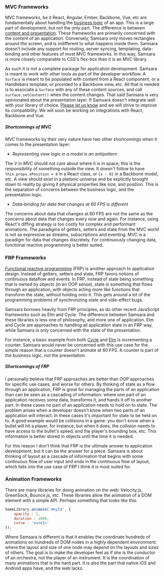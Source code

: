 ### MVC Frameworks

MVC frameworks, be it React, Angular, Ember, Backbone, Vue, etc are fundamentally
about handling the [business logic](https://en.wikipedia.org/wiki/Business_logic) 
of an app. This is a large part of development, but not the only part.
The difference is between [content and presentation](https://en.wikipedia.org/wiki/Theory_of_Forms). 
These frameworks are primarily concerned with the content of an application. Conversely, Samsara
only moves rectangles around the screen, and is indifferent to what happens inside them. 
Samsara doesn’t include any support for routing, server syncing, templating, data-binding
and other features of most MVC frameworks. In this way, Samsara is more closely comparable to CSS's 
flex-box than it is an MVC library. 

As such it is not a complete package for application development. Samsara is meant to work with other 
tools as part of the developer workflow. A `Surface` is meant to be populated 
with content from a React component, or a Handlebars template, or provided to a Backbone view, etc. 
All that is needed is to associate a `Surface` with any of these content sources, and call `surface.setContent()` 
when the content changes. That said Samsara is very opinionated about the presentation layer. 
If Samsara doesn't integrate well with your library of choice. [Please let us know](https://groups.google.com/forum/#!forum/samsarajs) 
and we will strive to improve its compatibility. We will soon be working on integrations with React, Backbone and Vue.

##### Shortcomings of MVC

MVC frameworks by their very nature have two other shortcomings when it comes to the presentation layer:

* _Representing view logic in a model is an antipattern_

The _V_ in _MVC_ should not care about where it is in space; this is the responsibility of something
outside the view. It doesn't follow to have `this.props.xPosition = 0` in a React class, or `{x : 0}`
in a Backbone model, etc. A view should exist in a platonic universe and be explicitly brought
down to reality by giving it physical properties like size, and position. 
This is the separation of concerns between the business logic, and the presentation logic.

* _Data-binding for data that changes at 60 FPS is different_

The concerns about data that changes at 60 FPS are not the same as the concerns about data that
changes every now and again. For instance, using React's diffing strategy is too costly for
complex and performant animations. The paradigms of getters, setters and state from the MVC world is not as
expressive as streams, subscriptions and eventing. MVC is a paradigm for data that changes discretely. For
continuously changing data, functional reactive programming is better suited.

### FRP Frameworks

[Functional reactive programming](https://en.wikipedia.org/wiki/Functional_reactive_programming) (FRP) 
is another approach to application design. Instead of getters, setters and state, FRP favors notions of continuous 
dataflow and events. In FRP, instead of state being something that is owned by objects
(in an OOP sense), state is something that flows through an application, with objects acting more like functions that 
transform the state, without holding onto it. This gets around a lot of the programming problems of synchronizing state
and side-effect bugs.

Samsara borrows heavily from FRP principles, as do other recent JavaScript frameworks such as Elm and Cycle. The
difference between Samsara and these libraries is less one of philosophy, and more one of application. Elm
and Cycle are approaches to handling all application state in an FRP way, while Samsara is only concerned with 
the state of the presentation.

For instance, a basic example from both 
[Cycle](http://cycle.js.org/basic-examples.html#increment-and-decrement-a-counter) and 
[Elm](https://github.com/evancz/elm-architecture-tutorial#example-1-a-counter) 
is incrementing a counter. Samsara would never be concerned with this use case for the simple reason that a counter doesn't 
animate at 60 FPS. A counter is part of the business logic, not the presentation.

##### Shortcomings of FRP

I personally believe that FRP approaches are better than OOP approaches for specific use cases, and worse
for others. By thinking of state as a flow through an application, FRP is great for managing the
parts of an application than can be seen as a cascading of information: where
one part of an application receives some data, transforms it, and hands it off to another part. In these cases
no part of an application needs to hold on to state. The problem arises when a developer doesn't know when
two parts of an application will interact. In these cases it's important for state to be held on to. A good
example would be collisions in a game: you don't know when a bullet will hit a player, for instance, but when it does, 
the collision needs to have access to the bullet's speed, and the player's bounding box, etc. This information
is better stored in objects until the time it is needed.
 
For this reason I don't think that FRP is the ultimate answer to application development, but it can be the answer
for a piece. Samsara is about thinking of layout as a cascade of information that begins with some continuous flow of 
user input and ends in the continuous flow of layout, which falls into the use case of FRP I think it is most suited for.

### Animation Frameworks

There are many libraries for doing animation on the web: Velocity.js, GreenSock, Bounce.js, etc. These libraries allow the
animation of a DOM element with a simple API. Perhaps something that looks like this:
                                                                                                 
```js
SomeLibrary.animate('#myId', {
    opacity : 1,
    duration : 1000,
    curve : 'easeIn'
});
```
 
Where Samsara is different is that it enables the coordinate hundreds of animations on hundreds of DOM nodes in a highly
dependent environment: where the layout and size of one node may depend on the layouts and sizes of others. 
The goal is to make the developer feel as if she is the conductor of an orchestra, not the player
of an instrument. It is the coordination of many animations that is the hard part. It is also the part that native 
iOS and Android apps have, and the web lacks.